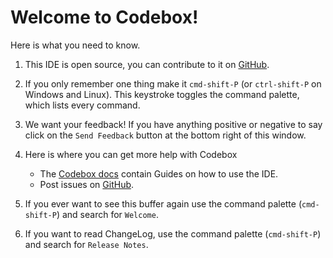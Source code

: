 # Welcome to Codebox!

Here is what you need to know.

1. This IDE is open source, you can contribute to it on [GitHub](https://github.com/FriendCode/codebox).

2. If you only remember one thing make it `cmd-shift-P` (or `ctrl-shift-P` on Windows and Linux). This keystroke toggles
   the command palette, which lists every command.

3. We want your feedback! If you have anything positive or negative to say click
   on the `Send Feedback` button at the bottom right of this window.

4. Here is where you can get more help with Codebox
   * The [Codebox docs](http://help.codebox.io/) contain Guides on how to use the IDE.
   * Post issues on [GitHub](https://github.com/FriendCode/codebox/issues).

5. If you ever want to see this buffer again use the command palette
   (`cmd-shift-P`) and search for `Welcome`.

6. If you want to read ChangeLog, use the command palette
   (`cmd-shift-P`) and search for `Release Notes`.